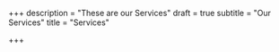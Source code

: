 +++
description = "These are our Services"
draft = true
subtitle = "Our Services"
title = "Services"

+++
